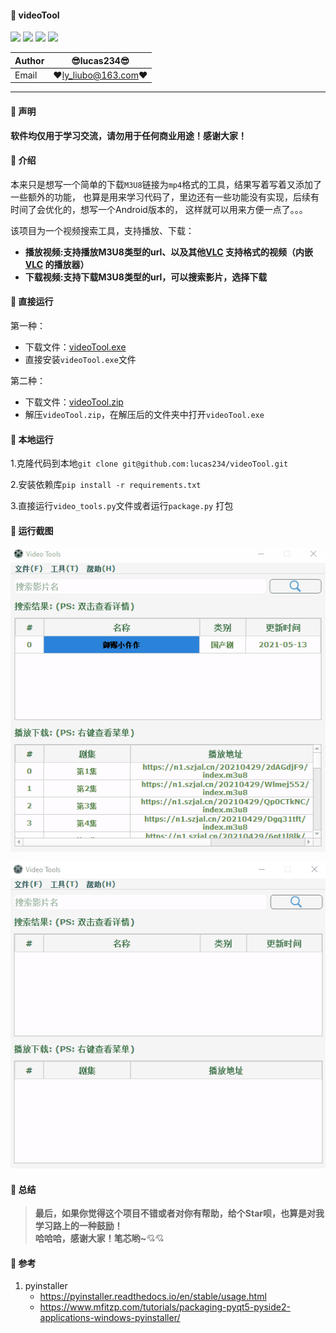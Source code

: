 #### :monkey: videoTool
![](https://img.shields.io/badge/Python-3.8.5-green.svg) ![](https://img.shields.io/badge/requests-2.25.1-green.svg) ![](https://img.shields.io/badge/pyqt5-5.15.2-green.svg) ![](https://img.shields.io/badge/pyinstaller-4.3-green.svg)

|Author|:sunglasses:lucas234:sunglasses:|
|---|---|
|Email|:hearts:ly_liubo@163.com:hearts:|

****
#### :monkey: 声明
**软件均仅用于学习交流，请勿用于任何商业用途！感谢大家！**

#### :monkey: 介绍
本来只是想写一个简单的下载`M3U8`链接为`mp4`格式的工具，结果写着写着又添加了一些额外的功能，
也算是用来学习代码了，里边还有一些功能没有实现，后续有时间了会优化的，想写一个Android版本的，
这样就可以用来方便一点了。。。

该项目为一个视频搜索工具，支持播放、下载：
- **播放视频:支持播放M3U8类型的url、以及其他[VLC](https://www.videolan.org/) 支持格式的视频（内嵌[VLC](https://www.videolan.org/) 的播放器）**
- **下载视频:支持下载M3U8类型的url，可以搜索影片，选择下载**

#### :monkey: 直接运行
第一种：
- 下载文件：[videoTool.exe](https://github.com/lucas234/videoTool/releases/tag/videoTool-1.0)
- 直接安装`videoTool.exe`文件

第二种：
- 下载文件：[videoTool.zip](https://github.com/lucas234/videoTool/releases/tag/videoTool-1.0)
- 解压`videoTool.zip`，在解压后的文件夹中打开`videoTool.exe`

#### :monkey: 本地运行
1.克隆代码到本地`git clone git@github.com:lucas234/videoTool.git`

2.安装依赖库`pip install -r requirements.txt`

3.直接运行`video_tools.py`文件或者运行`package.py` 打包

#### :monkey: 运行截图
![running](running.gif)

![function](function.gif)

#### :monkey: **总结**
> **最后，如果你觉得这个项目不错或者对你有帮助，给个Star呗，也算是对我学习路上的一种鼓励！<br>
>  哈哈哈，感谢大家！笔芯哟~**:cupid::cupid:

#### :monkey: 参考
1. pyinstaller
   - https://pyinstaller.readthedocs.io/en/stable/usage.html
   - https://www.mfitzp.com/tutorials/packaging-pyqt5-pyside2-applications-windows-pyinstaller/

